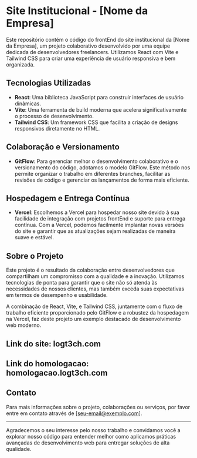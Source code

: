# Site Institucional - [Nome da Empresa]

Este repositório contém o código do frontEnd do site institucional da [Nome da Empresa], um projeto colaborativo desenvolvido por uma equipe dedicada de desenvolvedores freelancers. Utilizamos React com Vite e Tailwind CSS para criar uma experiência de usuário responsiva e bem organizada.

## Tecnologias Utilizadas

- **React**: Uma biblioteca JavaScript para construir interfaces de usuário dinâmicas.
- **Vite**: Uma ferramenta de build moderna que acelera significativamente o processo de desenvolvimento.
- **Tailwind CSS**: Um framework CSS que facilita a criação de designs responsivos diretamente no HTML.

## Colaboração e Versionamento

- **GitFlow**: Para gerenciar melhor o desenvolvimento colaborativo e o versionamento do código, adotamos o modelo GitFlow. Este método nos permite organizar o trabalho em diferentes branches, facilitar as revisões de código e gerenciar os lançamentos de forma mais eficiente.

## Hospedagem e Entrega Contínua

- **Vercel**: Escolhemos a Vercel para hospedar nosso site devido à sua facilidade de integração com projetos frontEnd e suporte para entrega contínua. Com a Vercel, podemos facilmente implantar novas versões do site e garantir que as atualizações sejam realizadas de maneira suave e estável.

## Sobre o Projeto

Este projeto é o resultado da colaboração entre desenvolvedores que compartilham um compromisso com a qualidade e a inovação. Utilizamos tecnologias de ponta para garantir que o site não só atenda às necessidades de nossos clientes, mas também exceda suas expectativas em termos de desempenho e usabilidade.

A combinação de React, Vite, e Tailwind CSS, juntamente com o fluxo de trabalho eficiente proporcionado pelo GitFlow e a robustez da hospedagem na Vercel, faz deste projeto um exemplo destacado de desenvolvimento web moderno.

## Link do site: logt3ch.com
## Link do homologacao: homologacao.logt3ch.com

## Contato

Para mais informações sobre o projeto, colaborações ou serviços, por favor entre em contato através de [seu-email@exemplo.com].

---

Agradecemos o seu interesse pelo nosso trabalho e convidamos você a explorar nosso código para entender melhor como aplicamos práticas avançadas de desenvolvimento web para entregar soluções de alta qualidade.
